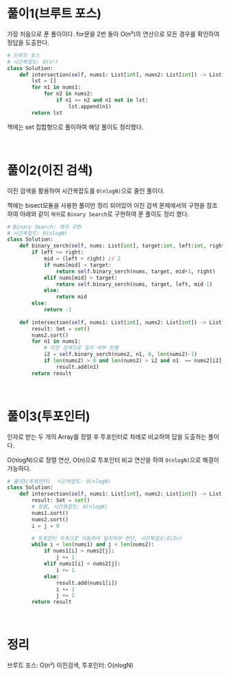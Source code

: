 ​
# 풀이1(브루트 포스)
가장 처음으로 푼 풀이이다.  for문을 2번 돌아 O(n²)의 연산으로 모든 경우를 확인하여 정답을 도출한다.

```python
# 브루트 포스
# 시간복잡도: O(n²)
class Solution:
    def intersection(self, nums1: List[int], nums2: List[int]) -> List[int]:
        lst = []
        for n1 in nums1:
            for n2 in nums2:
                if n1 == n2 and n1 not in lst:
                    lst.append(n1)
        return lst
```

책에는 set 집합형으로 풀이하여 해당 풀이도 정리했다.

<br/>

# 풀이2(이진 검색)

이진 검색을 활용하여 시간복잡도를 ```O(nlogN)```으로 줄인 풀이다.

책에는 bisect모듈을 사용한 풀이만 정리 되어있어 이진 검색 문제에서의 구현을 참조하여 아래와 같이 ```재귀```로 ```Binary Search```로 구현하여 푼 풀이도 정리 했다. 


```python
# Binary Search: 재귀 구현
# 시간복잡도: O(nlogN)
class Solution:
    def binary_serch(self, nums: List[int], target:int, left:int, right:int) -> int:
        if left <= right:
            mid = (left + right) // 2
            if nums[mid] < target:
                return self.binary_serch(nums, target, mid+1, right)
            elif nums[mid] > target:
                return self.binary_serch(nums, target, left, mid-1)
            else:
                return mid
        else:
            return -1
            
    def intersection(self, nums1: List[int], nums2: List[int]) -> List[int]:
        result: Set = set()
        nums2.sort()
        for n1 in nums1:
            # 이진 검색으로 일치 여부 판별
            i2 = self.binary_serch(nums2, n1, 0, len(nums2)-1)
            if len(nums2) > 0 and len(nums2) > i2 and n1  == nums2[i2]:
                result.add(n1)
        return result
```

<br/>

# 풀이3(투포인터)
인자로 받는 두 개의 Array를 정렬 후 투포인터로 차례로 비교하여 답을 도출하는 풀이다.

O(nlogN)으로 정렬 연산, O(n)으로 투포인터 비교 연산을 하여 ```O(nlogN)```으로 해결이 가능하다. 

```python
# 풀이3(투푀인터)  시간복잡도: O(nlogN)
class Solution:
    def intersection(self, nums1: List[int], nums2: List[int]) -> List[int]:
        result: Set = set()
        # 정렬, 시간복잡도: O(nlogN)
        nums1.sort()
        nums2.sort()
        i = j = 0

        # 투포인터 우측으로 이동하여 일치여부 판단, 시간복잡도:O(2n)
        while i < len(nums1) and j < len(nums2):
            if nums1[i] > nums2[j]:
                j += 1
            elif nums1[i] < nums2[j]:
                i += 1
            else:
                result.add(nums1[i])
                i += 1
                j += 1
        return result 
```

<br/>


# 정리
브루트 포스: O(n²)
이진검색, 투포인터: O(nlogN)